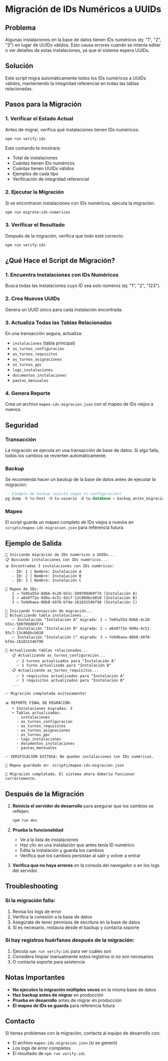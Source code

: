 # Migración de IDs Numéricos a UUIDs

## Problema
Algunas instalaciones en la base de datos tienen IDs numéricos (ej: "1", "2", "3") en lugar de UUIDs válidos. Esto causa errores cuando se intenta editar o ver detalles de estas instalaciones, ya que el sistema espera UUIDs.

## Solución
Este script migra automáticamente todos los IDs numéricos a UUIDs válidos, manteniendo la integridad referencial en todas las tablas relacionadas.

## Pasos para la Migración

### 1. Verificar el Estado Actual
Antes de migrar, verifica qué instalaciones tienen IDs numéricos:

```bash
npm run verify:ids
```

Este comando te mostrará:
- Total de instalaciones
- Cuántas tienen IDs numéricos
- Cuántas tienen UUIDs válidos
- Ejemplos de cada tipo
- Verificación de integridad referencial

### 2. Ejecutar la Migración
Si se encontraron instalaciones con IDs numéricos, ejecuta la migración:

```bash
npm run migrate:ids-numericos
```

### 3. Verificar el Resultado
Después de la migración, verifica que todo esté correcto:

```bash
npm run verify:ids
```

## ¿Qué Hace el Script de Migración?

### 1. Encuentra Instalaciones con IDs Numéricos
Busca todas las instalaciones cuyo ID sea solo números (ej: "1", "2", "123").

### 2. Crea Nuevos UUIDs
Genera un UUID único para cada instalación encontrada.

### 3. Actualiza Todas las Tablas Relacionadas
En una transacción segura, actualiza:
- `instalaciones` (tabla principal)
- `as_turnos_configuracion`
- `as_turnos_requisitos`
- `as_turnos_asignaciones`
- `as_turnos_ppc`
- `logs_instalaciones`
- `documentos_instalaciones`
- `pautas_mensuales`

### 4. Genera Reporte
Crea un archivo `mapeo-ids-migracion.json` con el mapeo de IDs viejos a nuevos.

## Seguridad

### Transacción
La migración se ejecuta en una transacción de base de datos. Si algo falla, todos los cambios se revierten automáticamente.

### Backup
Se recomienda hacer un backup de la base de datos antes de ejecutar la migración:

```sql
-- Ejemplo de backup (ajusta según tu configuración)
pg_dump -h tu-host -U tu-usuario -d tu-database > backup_antes_migracion.sql
```

### Mapeo
El script guarda un mapeo completo de IDs viejos a nuevos en `scripts/mapeo-ids-migracion.json` para referencia futura.

## Ejemplo de Salida

```
🚀 Iniciando migración de IDs numéricos a UUIDs...
📋 Buscando instalaciones con IDs numéricos...
📊 Encontradas 3 instalaciones con IDs numéricos:
   - ID: 1 | Nombre: Instalación A
   - ID: 2 | Nombre: Instalación B
   - ID: 3 | Nombre: Instalación C

🔄 Mapeo de IDs:
   1 → 7e05a55d-8db6-4c20-b51c-509f09d69f74 (Instalación A)
   2 → a0a9772e-9d9a-4c51-93c7-13c868bcb010 (Instalación B)
   3 → fe9d6aea-80b8-4978-bf4a-16183154bf98 (Instalación C)

💾 Iniciando transacción de migración...
📝 Actualizando tabla instalaciones...
   ✅ Instalación "Instalación A" migrada: 1 → 7e05a55d-8db6-4c20-b51c-509f09d69f74
   ✅ Instalación "Instalación B" migrada: 2 → a0a9772e-9d9a-4c51-93c7-13c868bcb010
   ✅ Instalación "Instalación C" migrada: 3 → fe9d6aea-80b8-4978-bf4a-16183154bf98

🔗 Actualizando tablas relacionadas...
   📋 Actualizando as_turnos_configuracion...
     ✅ 2 turnos actualizados para "Instalación A"
     ✅ 1 turno actualizado para "Instalación B"
   📋 Actualizando as_turnos_requisitos...
     ✅ 5 requisitos actualizados para "Instalación A"
     ✅ 3 requisitos actualizados para "Instalación B"
   ...

✅ Migración completada exitosamente!

📊 REPORTE FINAL DE MIGRACIÓN:
   • Instalaciones migradas: 3
   • Tablas actualizadas:
     - instalaciones
     - as_turnos_configuracion
     - as_turnos_requisitos
     - as_turnos_asignaciones
     - as_turnos_ppc
     - logs_instalaciones
     - documentos_instalaciones
     - pautas_mensuales

✅ VERIFICACIÓN EXITOSA: No quedan instalaciones con IDs numéricos.

💾 Mapeo guardado en: scripts/mapeo-ids-migracion.json

🎉 Migración completada. El sistema ahora debería funcionar correctamente.
```

## Después de la Migración

1. **Reinicia el servidor de desarrollo** para asegurar que los cambios se reflejen:
   ```bash
   npm run dev
   ```

2. **Prueba la funcionalidad**:
   - Ve a la lista de instalaciones
   - Haz clic en una instalación que antes tenía ID numérico
   - Edita la instalación y guarda los cambios
   - Verifica que los cambios persistan al salir y volver a entrar

3. **Verifica que no haya errores** en la consola del navegador o en los logs del servidor.

## Troubleshooting

### Si la migración falla:
1. Revisa los logs de error
2. Verifica la conexión a la base de datos
3. Asegúrate de tener permisos de escritura en la base de datos
4. Si es necesario, restaura desde el backup y contacta soporte

### Si hay registros huérfanos después de la migración:
1. Ejecuta `npm run verify:ids` para ver cuáles son
2. Considera limpiar manualmente estos registros si no son necesarios
3. O contacta soporte para asistencia

## Notas Importantes

- **No ejecutes la migración múltiples veces** en la misma base de datos
- **Haz backup antes de migrar** en producción
- **Prueba en desarrollo** antes de migrar en producción
- **El mapeo de IDs se guarda** para referencia futura

## Contacto

Si tienes problemas con la migración, contacta al equipo de desarrollo con:
- El archivo `mapeo-ids-migracion.json` (si se generó)
- Los logs de error completos
- El resultado de `npm run verify:ids` 